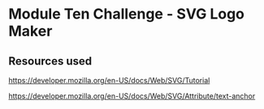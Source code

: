 # Module Ten Challenge - SVG Logo Maker


## Resources used
https://developer.mozilla.org/en-US/docs/Web/SVG/Tutorial

https://developer.mozilla.org/en-US/docs/Web/SVG/Attribute/text-anchor